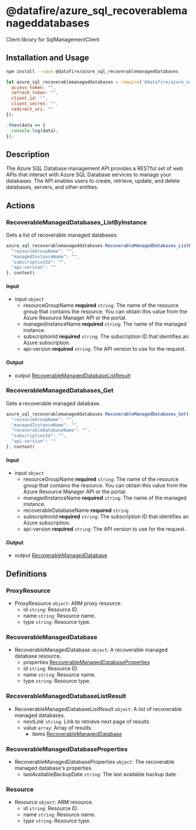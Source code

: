 # @datafire/azure_sql_recoverablemanageddatabases

Client library for SqlManagementClient

## Installation and Usage
```bash
npm install --save @datafire/azure_sql_recoverablemanageddatabases
```
```js
let azure_sql_recoverablemanageddatabases = require('@datafire/azure_sql_recoverablemanageddatabases').create({
  access_token: "",
  refresh_token: "",
  client_id: "",
  client_secret: "",
  redirect_uri: ""
});

.then(data => {
  console.log(data);
});
```

## Description

The Azure SQL Database management API provides a RESTful set of web APIs that interact with Azure SQL Database services to manage your databases. The API enables users to create, retrieve, update, and delete databases, servers, and other entities.

## Actions

### RecoverableManagedDatabases_ListByInstance
Gets a list of recoverable managed databases.


```js
azure_sql_recoverablemanageddatabases.RecoverableManagedDatabases_ListByInstance({
  "resourceGroupName": "",
  "managedInstanceName": "",
  "subscriptionId": "",
  "api-version": ""
}, context)
```

#### Input
* input `object`
  * resourceGroupName **required** `string`: The name of the resource group that contains the resource. You can obtain this value from the Azure Resource Manager API or the portal.
  * managedInstanceName **required** `string`: The name of the managed instance.
  * subscriptionId **required** `string`: The subscription ID that identifies an Azure subscription.
  * api-version **required** `string`: The API version to use for the request.

#### Output
* output [RecoverableManagedDatabaseListResult](#recoverablemanageddatabaselistresult)

### RecoverableManagedDatabases_Get
Gets a recoverable managed database.


```js
azure_sql_recoverablemanageddatabases.RecoverableManagedDatabases_Get({
  "resourceGroupName": "",
  "managedInstanceName": "",
  "recoverableDatabaseName": "",
  "subscriptionId": "",
  "api-version": ""
}, context)
```

#### Input
* input `object`
  * resourceGroupName **required** `string`: The name of the resource group that contains the resource. You can obtain this value from the Azure Resource Manager API or the portal.
  * managedInstanceName **required** `string`: The name of the managed instance.
  * recoverableDatabaseName **required** `string`
  * subscriptionId **required** `string`: The subscription ID that identifies an Azure subscription.
  * api-version **required** `string`: The API version to use for the request.

#### Output
* output [RecoverableManagedDatabase](#recoverablemanageddatabase)



## Definitions

### ProxyResource
* ProxyResource `object`: ARM proxy resource.
  * id `string`: Resource ID.
  * name `string`: Resource name.
  * type `string`: Resource type.

### RecoverableManagedDatabase
* RecoverableManagedDatabase `object`: A recoverable managed database resource.
  * properties [RecoverableManagedDatabaseProperties](#recoverablemanageddatabaseproperties)
  * id `string`: Resource ID.
  * name `string`: Resource name.
  * type `string`: Resource type.

### RecoverableManagedDatabaseListResult
* RecoverableManagedDatabaseListResult `object`: A list of recoverable managed databases.
  * nextLink `string`: Link to retrieve next page of results.
  * value `array`: Array of results.
    * items [RecoverableManagedDatabase](#recoverablemanageddatabase)

### RecoverableManagedDatabaseProperties
* RecoverableManagedDatabaseProperties `object`: The recoverable managed database's properties.
  * lastAvailableBackupDate `string`: The last available backup date.

### Resource
* Resource `object`: ARM resource.
  * id `string`: Resource ID.
  * name `string`: Resource name.
  * type `string`: Resource type.


